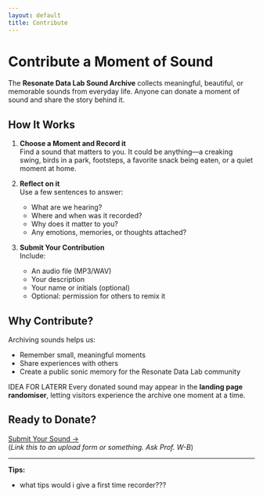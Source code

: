 ```yaml
---
layout: default
title: Contribute
---
```


# Contribute a Moment of Sound

The **Resonate Data Lab Sound Archive** collects meaningful, beautiful, or memorable sounds from everyday life. Anyone can donate a moment of sound and share the story behind it.


## How It Works

1. **Choose a Moment and Record it**  
   Find a sound that matters to you. It could be anything—a creaking swing, birds in a park, footsteps, a favorite snack being eaten, or a quiet moment at home.  

2. **Reflect on it**  
   Use a few sentences to answer:  
   - What are we hearing?  
   - Where and when was it recorded?  
   - Why does it matter to you?  
   - Any emotions, memories, or thoughts attached?  

3. **Submit Your Contribution**  
   Include:  
   - An audio file (MP3/WAV)  
   - Your description  
   - Your name or initials (optional)  
   - Optional: permission for others to remix it  



## Why Contribute?

Archiving sounds helps us:  
- Remember small, meaningful moments  
- Share experiences with others  
- Create a public sonic memory for the Resonate Data Lab community  

IDEA FOR LATERR Every donated sound may appear in the **landing page randomiser**, letting visitors experience the archive one moment at a time.



## Ready to Donate?

[Submit Your Sound →](#)  
(*Link this to an upload form or something. Ask Prof. W-B*)

---

**Tips:**  
- what tips would i give a first time recorder???

